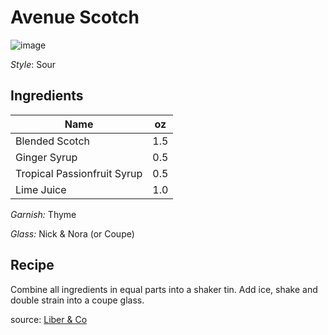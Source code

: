 # Avenue Scotch

![image](https://user-images.githubusercontent.com/6827750/118750305-26dd2b80-b82d-11eb-9f3c-be209e5f6fcb.png)

_Style_: Sour

## Ingredients

| Name | oz |
| ----------- | ------- |
| Blended Scotch | 1.5 |
| Ginger Syrup | 0.5 |
| Tropical Passionfruit Syrup | 0.5 |
| Lime Juice | 1.0 |

_Garnish:_ Thyme

_Glass:_ Nick & Nora (or Coupe)

## Recipe

Combine all ingredients in equal parts into a shaker tin. Add ice, shake and double strain into a coupe glass.

source: [Liber & Co](https://www.liberandcompany.com/products/avenue-scotch)

[^1]: Citrus forward
[^2]: Tiki
